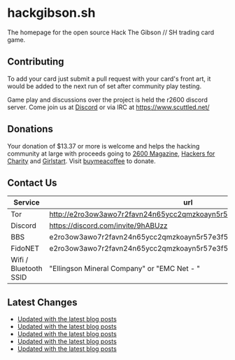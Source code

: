# hackgibson.sh
The homepage for the open source Hack The Gibson // SH trading card game.


## Contributing

To add your card just submit a pull request with your card's front art, it would be added to the next run of set after community play testing.

Game play and discussions over the project is held the r2600 discord server. Come join us at [Discord](https://discord.com/invite/9hABUzz) or via IRC at https://www.scuttled.net/


## Donations

Your donation of $13.37 or more is welcome and helps the hacking community at large with proceeds going to [2600 Magazine](https://2600.com/), [Hackers for Charity](https://hackersforcharity.org) and [Girlstart](https://girlstart.org).  Visit [buymeacoffee](https://www.buymeacoffee.com/hackgibson.sh) to donate.


## Contact Us

Service | url
-|-
Tor | http://e2ro3ow3awo7r2favn24n65ycc2qmzkoayn5r57e3f56nvjwdcgg32ad.onion
Discord | https://discord.com/invite/9hABUzz
BBS | e2ro3ow3awo7r2favn24n65ycc2qmzkoayn5r57e3f56nvjwdcgg32ad.onion:23
FidoNET | e2ro3ow3awo7r2favn24n65ycc2qmzkoayn5r57e3f56nvjwdcgg32ad.onion:24554
Wifi / Bluetooth SSID | "Ellingson Mineral Company" or "EMC Net - <fidonet address>"

## Latest Changes
<!-- BLOG-POST-LIST:START -->
- [Updated with the latest blog posts](https://github.com/DFW2600/hackgibson.sh/commit/ded192db2ba7441d640134a78b86027201a13650)
- [Updated with the latest blog posts](https://github.com/DFW2600/hackgibson.sh/commit/0c8bd55615de7d4d63f9618d6b163ca9bfc4605b)
- [Updated with the latest blog posts](https://github.com/DFW2600/hackgibson.sh/commit/15b9213941719e003e03ab9e1beda20185d15c7a)
- [Updated with the latest blog posts](https://github.com/DFW2600/hackgibson.sh/commit/9bbef6c611e7ddbf57145d95b2d0ba3c26650311)
- [Updated with the latest blog posts](https://github.com/DFW2600/hackgibson.sh/commit/698d1c3a56f4d9c3ac9d3335c63d2863f019a208)
<!-- BLOG-POST-LIST:END -->

